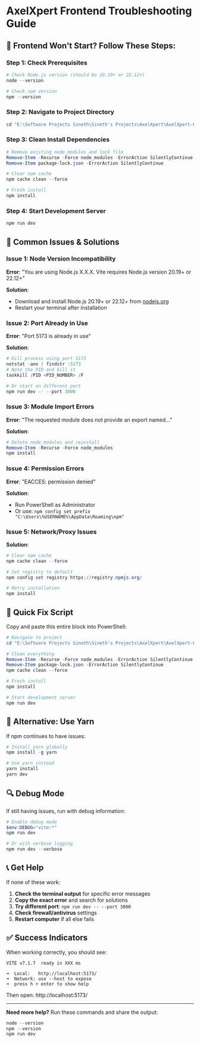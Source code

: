 # AxelXpert Frontend Troubleshooting Guide

## 🚨 Frontend Won't Start? Follow These Steps:

### Step 1: Check Prerequisites
```powershell
# Check Node.js version (should be 20.19+ or 22.12+)
node --version

# Check npm version
npm --version
```

### Step 2: Navigate to Project Directory
```powershell
cd "E:\Software Projects Sineth\Sineth's Projects\AxelXpert\AxelXpert-FrontEnd"
```

### Step 3: Clean Install Dependencies
```powershell
# Remove existing node_modules and lock file
Remove-Item -Recurse -Force node_modules -ErrorAction SilentlyContinue
Remove-Item package-lock.json -ErrorAction SilentlyContinue

# Clear npm cache
npm cache clean --force

# Fresh install
npm install
```

### Step 4: Start Development Server
```powershell
npm run dev
```

## 🔧 Common Issues & Solutions

### Issue 1: Node Version Incompatibility
**Error**: "You are using Node.js X.X.X. Vite requires Node.js version 20.19+ or 22.12+"

**Solution**: 
- Download and install Node.js 20.19+ or 22.12+ from [nodejs.org](https://nodejs.org/)
- Restart your terminal after installation

### Issue 2: Port Already in Use
**Error**: "Port 5173 is already in use"

**Solution**:
```powershell
# Kill process using port 5173
netstat -ano | findstr :5173
# Note the PID and kill it
taskkill /PID <PID_NUMBER> /F

# Or start on different port
npm run dev -- --port 3000
```

### Issue 3: Module Import Errors
**Error**: "The requested module does not provide an export named..."

**Solution**:
```powershell
# Delete node_modules and reinstall
Remove-Item -Recurse -Force node_modules
npm install
```

### Issue 4: Permission Errors
**Error**: "EACCES: permission denied"

**Solution**:
- Run PowerShell as Administrator
- Or use: `npm config set prefix "C:\Users\%USERNAME%\AppData\Roaming\npm"`

### Issue 5: Network/Proxy Issues
**Solution**:
```powershell
# Clear npm cache
npm cache clean --force

# Set registry to default
npm config set registry https://registry.npmjs.org/

# Retry installation
npm install
```

## 🚀 Quick Fix Script

Copy and paste this entire block into PowerShell:

```powershell
# Navigate to project
cd "E:\Software Projects Sineth\Sineth's Projects\AxelXpert\AxelXpert-FrontEnd"

# Clean everything
Remove-Item -Recurse -Force node_modules -ErrorAction SilentlyContinue
Remove-Item package-lock.json -ErrorAction SilentlyContinue
npm cache clean --force

# Fresh install
npm install

# Start development server
npm run dev
```

## 📱 Alternative: Use Yarn

If npm continues to have issues:

```powershell
# Install yarn globally
npm install -g yarn

# Use yarn instead
yarn install
yarn dev
```

## 🔍 Debug Mode

If still having issues, run with debug information:

```powershell
# Enable debug mode
$env:DEBUG="vite:*"
npm run dev

# Or with verbose logging
npm run dev --verbose
```

## 📞 Get Help

If none of these work:

1. **Check the terminal output** for specific error messages
2. **Copy the exact error** and search for solutions
3. **Try different port**: `npm run dev -- --port 3000`
4. **Check firewall/antivirus** settings
5. **Restart computer** if all else fails

## ✅ Success Indicators

When working correctly, you should see:
```
VITE v7.1.7  ready in XXX ms

➜  Local:   http://localhost:5173/
➜  Network: use --host to expose
➜  press h + enter to show help
```

Then open: http://localhost:5173/

---

**Need more help?** Run these commands and share the output:
```powershell
node --version
npm --version
npm run dev
```
